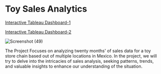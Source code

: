# Toy Sales Analytics
<a href="https://public.tableau.com/app/profile/yash.tyagi1740/viz/ToySalesAnalytics/Dashboard1"> Interactive Tableau Dashboard-1</a>


<a href="https://public.tableau.com/app/profile/yash.tyagi1740/viz/ToySalesAnalytics-II/Dashboard2"> Interactive Tableau Dashboard-2</a>

![Screenshot (49)](https://github.com/yash0326/toy-sales-analytics/assets/116998155/d0eea1fb-05b1-435c-be57-c1b38ca9ab78)

The Project Focuses on analyzing twenty months' of sales data for a toy store chain based out of multiple locations in Mexico. In the project, we will try to delve into the intricacies of sales analysis, seeking patterns, trends, and valuable insights to enhance our understanding of the situation.
